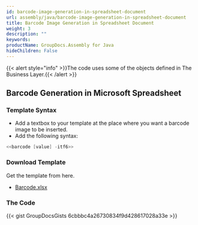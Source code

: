 ```yaml
---
id: barcode-image-generation-in-spreadsheet-document
url: assembly/java/barcode-image-generation-in-spreadsheet-document
title: Barcode Image Generation in Spreadsheet Document
weight: 3
description: ""
keywords: 
productName: GroupDocs.Assembly for Java
hideChildren: False
---
```

{{< alert style="info" >}}The code uses some of the objects defined in The Business Layer.{{< /alert >}}

## Barcode Generation in Microsoft Spreadsheet

### Template Syntax

*   Add a textbox to your template at the place where you want a barcode image to be inserted.
*   Add the following syntax:

```java
<<barcode [value] -itf6>>

```

### Download Template

Get the template from here.

*   [Barcode.xlsx](https://github.com/groupdocs-assembly/GroupDocs.Assembly-for-Java/blob/master/Examples/GroupDocs.Assembly.Examples.Java/Data/Storage/Spreadsheet%20Templates/Barcode.xlsx?raw=true)

### The Code

{{< gist GroupDocsGists 6cbbbc4a26730834f9d428617028a33e >}}


